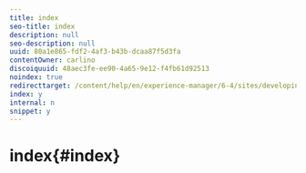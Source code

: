 ```yaml
---
title: index
seo-title: index
description: null
seo-description: null
uuid: 80a1e865-fdf2-4af3-b43b-dcaa87f5d3fa
contentOwner: carlino
discoiquuid: 48aec3fe-ee90-4a65-9e12-f4fb61d92513
noindex: true
redirecttarget: /content/help/en/experience-manager/6-4/sites/developing/using/reference-materials
index: y
internal: n
snippet: y
---
```


# index{#index}

